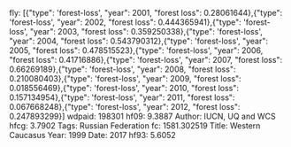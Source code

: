 fly: [{"type": 'forest-loss', "year": 2001, "forest loss": 0.28061644},{"type": 'forest-loss', "year": 2002, "forest loss": 0.444365941},{"type": 'forest-loss', "year": 2003, "forest loss": 0.359250338},{"type": 'forest-loss', "year": 2004, "forest loss": 0.543790312},{"type": 'forest-loss', "year": 2005, "forest loss": 0.478515523},{"type": 'forest-loss', "year": 2006, "forest loss": 0.41716886},{"type": 'forest-loss', "year": 2007, "forest loss": 0.66269189},{"type": 'forest-loss', "year": 2008, "forest loss": 0.210080403},{"type": 'forest-loss', "year": 2009, "forest loss": 0.018556469},{"type": 'forest-loss', "year": 2010, "forest loss": 0.157134954},{"type": 'forest-loss', "year": 2011, "forest loss": 0.067668248},{"type": 'forest-loss', "year": 2012, "forest loss": 0.247893299}]
wdpaid: 198301
hf09: 9.3887
Author: IUCN, UQ and WCS
hfcg: 3.7902
Tags: Russian Federation
fc: 1581.302519
Title: Western Caucasus
Year: 1999
Date: 2017
hf93: 5.6052
